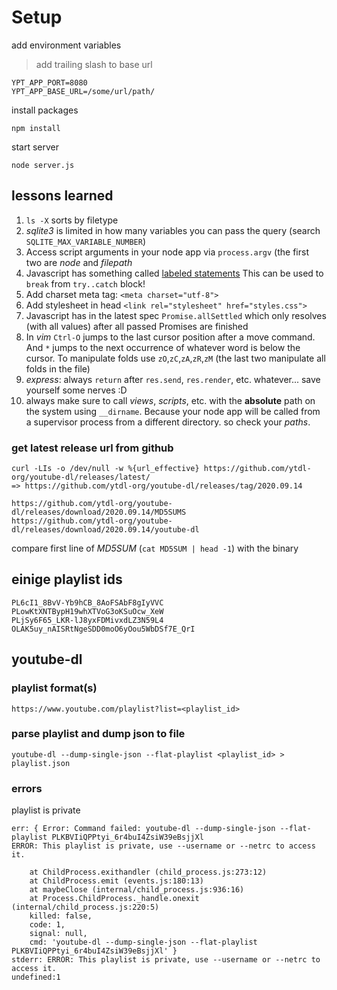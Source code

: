 # Setup

add environment variables
> add trailing slash to base url

    YPT_APP_PORT=8080
    YPT_APP_BASE_URL=/some/url/path/

install packages 

    npm install

start server 

    node server.js

## lessons learned

1. `ls -X` sorts by filetype 
2. *sqlite3* is limited in how many variables you can pass the query (search `SQLITE_MAX_VARIABLE_NUMBER`)
3. Access script arguments in your node app via `process.argv` (the first two are *node* and *filepath*
4. Javascript has something called [labeled statements](!https://developer.mozilla.org/en-US/docs/Web/JavaScript/Reference/Statements/label)
  This can be used to `break` from `try..catch` block!
5. Add charset meta tag: `<meta charset="utf-8">`
6. Add stylesheet in head `<link rel="stylesheet" href="styles.css">`
7. Javascript has in the latest spec `Promise.allSettled` which only resolves (with all values) after all passed Promises are finished
8. In *vim* `Ctrl-O` jumps to the last cursor position after a move command. 
  And `*` jumps to the next occurrence of whatever word is below the cursor. 
  To manipulate folds use `zO`,`zC`,`zA`,`zR`,`zM` (the last two manipulate all folds in the file)
9. *express*: always `return` after `res.send`, `res.render`, etc. whatever... save yourself some nerves :D
10. always make sure to call *views*, *scripts*, etc. with the **absolute** path on the system using `__dirname`.
  Because your node app will be called from a supervisor process from a different directory. so check your *paths*.

### get latest release url from github

    curl -LIs -o /dev/null -w %{url_effective} https://github.com/ytdl-org/youtube-dl/releases/latest/
    => https://github.com/ytdl-org/youtube-dl/releases/tag/2020.09.14

    https://github.com/ytdl-org/youtube-dl/releases/download/2020.09.14/MD5SUMS
    https://github.com/ytdl-org/youtube-dl/releases/download/2020.09.14/youtube-dl

compare first line of *MD5SUM* (`cat MD5SUM | head -1`) with the binary

## einige playlist ids

    PL6cI1_8BvV-Yb9hCB_8AoFSAbF8gIyVVC
    PLowKtXNTBypH19whXTVoG3oKSuOcw_XeW
    PLjSy6F65_LKR-lJ8yxFDMivxdLZ3N59L4
    OLAK5uy_nAISRtNgeSDD0moO6yOou5WbDSf7E_QrI

## youtube-dl

### playlist format(s)

    https://www.youtube.com/playlist?list=<playlist_id>

### parse playlist and dump json to file

    youtube-dl --dump-single-json --flat-playlist <playlist_id> > playlist.json

### errors

playlist is private

    err: { Error: Command failed: youtube-dl --dump-single-json --flat-playlist PLKBVIiQPPtyi_6r4buI4ZsiW39eBsjjXl
    ERROR: This playlist is private, use --username or --netrc to access it.

        at ChildProcess.exithandler (child_process.js:273:12)
        at ChildProcess.emit (events.js:180:13)
        at maybeClose (internal/child_process.js:936:16)
        at Process.ChildProcess._handle.onexit (internal/child_process.js:220:5)
        killed: false,
        code: 1,
        signal: null,
        cmd: 'youtube-dl --dump-single-json --flat-playlist PLKBVIiQPPtyi_6r4buI4ZsiW39eBsjjXl' }
    stderr: ERROR: This playlist is private, use --username or --netrc to access it.
    undefined:1

